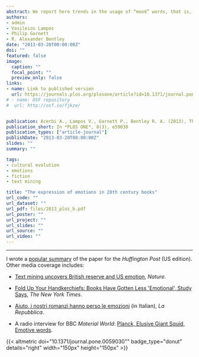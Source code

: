 ```yaml
---
abstract: We report here trends in the usage of “mood” words, that is, words carrying emotional content, in 20th century English language books, using the data set provided by Google that includes word frequencies in roughly 4% of all books published up to the year 2008. We find evidence for distinct historical periods of positive and negative moods, underlain by a general decrease in the use of emotion-related words through time. Finally, we show that, in books, American English has become decidedly more “emotional” than British English in the last half-century, as a part of a more general increase of the stylistic divergence between the two variants of English language.
authors:
- admin
- Vasileios Lampos
- Philip Garnett
- R. Alexander Bentley
date: "2013-03-20T00:00:00Z"
doi: ""
featured: false
image:
  caption: ""
  focal_point: ""
  preview_only: false
links:
- name: Link to published version
  url: https://journals.plos.org/plosone/article?id=10.1371/journal.pone.0059030
# - name: OSF repository
#  url: http://osf.io/fjkze/


publication: Acerbi A., Lampos V., Garnett P., Bentley R. A. (2013), The expression of emotions in 20th century books, *PLOS ONE*, 8(3), e59030
publication_short: In *PLOS ONE*, 8(3), e59030
publication_types: ["article-journal"]
publishDate: "2013-03-20T00:00:00Z"
slides: ""
summary: ""

tags:
- cultural evolution
- emotions
- fiction
- text mining

title: "The expression of emotions in 20th century books"
url_code: ""
url_dataset: ""
url_pdf: files/2013_plos_b.pdf
url_poster: ""
url_project: ""
url_slides: ""
url_source: ""
url_video: ""
---
```

---

I wrote a [popular summary](http://www.huffingtonpost.com/alberto-acerbi/human-emotion-books-history_b_3084869.html) of the paper for the *Huffington Post* (US edition). Other media coverage includes:

* [Text mining uncovers British reserve and US emotion](http://www.nature.com/news/text-mining-uncovers-british-reserve-and-us-emotion-1.12642), *Nature*.

* [Fold Up Your Handkerchiefs: Books Have Gotten Less 'Emotional', Study Says](https://artsbeat.blogs.nytimes.com/2013/03/25/fold-up-your-handkerchiefs-books-have-gotten-less-emotional-study-says/?mtrref=undefined&gwh=C9D8521D01CC2505709A530FCDC5B87D&gwt=pay&assetType=REGIWALL), *The New York Times*.

* [Aiuto, i nostri romanzi hanno perso le emozioni](http://ricerca.repubblica.it/repubblica/archivio/repubblica/2013/03/21/aiuto-nostri-romanzi-hanno-perso-le-emozioni.html) (in Italian), *La Repubblica*.

* A radio interview for BBC *Material World*: [Planck, Elusive Giant Squid, Emotive words](https://www.bbc.co.uk/programmes/b01r9sl7).

{{< altmetric doi="10.1371/journal.pone.0059030"" badge_type="donut" details="right" width="150px" height="150px" >}}
